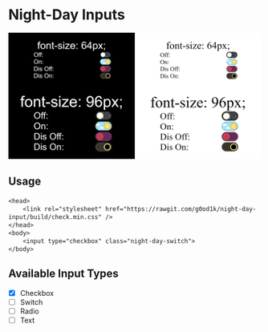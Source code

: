 # Night-Day Inputs

![Preview](./preview/img/toggle.png)

## Usage

```
<head>
    <link rel="stylesheet" href="https://rawgit.com/g0od1k/night-day-input/build/check.min.css" />
</head>
<body>
    <input type="checkbox" class="night-day-switch">
</body>
```

## Available Input Types

- [x] Checkbox
- [ ] Switch
- [ ] Radio
- [ ] Text
